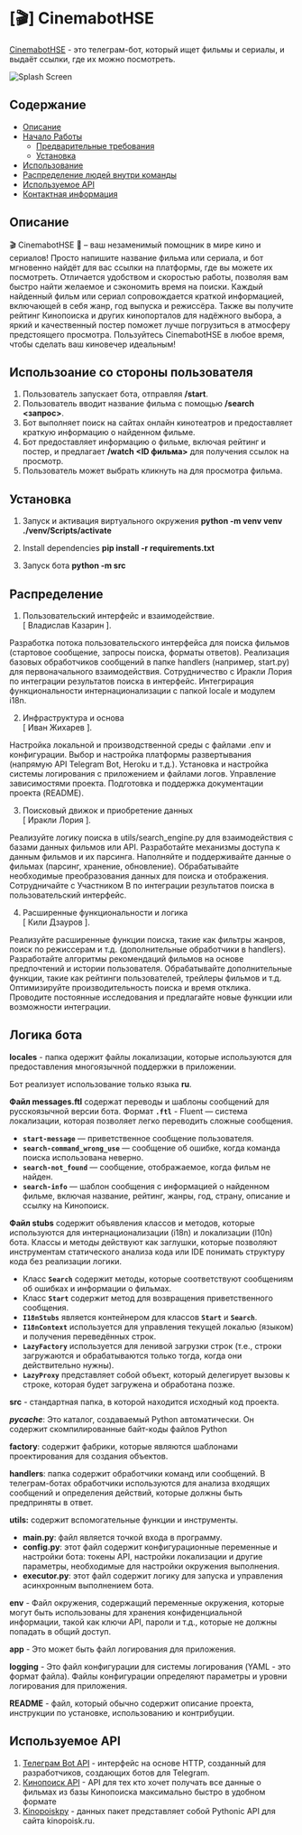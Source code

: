 # [🎬] CinemabotHSE

[CinemabotHSE](https://t.me/CinemaBotFromHsebot) - это телеграм-бот, который ищет фильмы и сериалы, и выдаёт ссылки, где их можно посмотреть. 

![Splash Screen](https://github.com/Zhikharevi/CinemabotHSE/assets/73641038/a86059c9-633b-489c-8fcf-f71416f9cb83)

## Содержание

- [Описание](#описание)
- [Начало Работы](#начало-работы)
  - [Предварительные требования](#предварительные-требования)
  - [Установка](#установка)
- [Использование](#использование)
- [Распределение людей внутри команды](#распределение)
- [Используемое API](#используемое-api)
- [Контактная информация](#контактная-информация)

## Описание 

🎬 CinemabotHSE 🌟 – ваш незаменимый помощник в мире кино и сериалов! Просто напишите название фильма или сериала, и бот мгновенно найдёт для вас ссылки на платформы, где вы можете их посмотреть. Отличается удобством и скоростью работы, позволяя вам быстро найти желаемое и сэкономить время на поиски. Каждый найденный фильм или сериал сопровождается краткой информацией, включающей в себя жанр, год выпуска и режиссёра. Также вы получите рейтинг Кинопоиска и других кинопорталов для надёжного выбора, а яркий и качественный постер поможет лучше погрузиться в атмосферу предстоящего просмотра. Пользуйтесь CinemabotHSE в любое время, чтобы сделать ваш киновечер идеальным!

## Использоание со стороны пользователя
 
1. Пользователь запускает бота, отправляя **/start**.
2. Пользователь вводит название фильма с помощью **/search <запрос>**.
3. Бот выполняет поиск на сайтах онлайн кинотеатров и предоставляет краткую информацию о найденном фильме.
4. Бот предоставляет информацию о фильме, включая рейтинг и постер, и предлагает **/watch <ID фильма>** для получения ссылок на просмотр.
5. Пользователь может выбрать кликнуть на для просмотра фильма.

## Установка

1. Запуск и активация виртуального окружения
**python -m venv venv**
**./venv/Scripts/activate**

2. Install dependencies
**pip install -r requirements.txt**

3. Запуск бота
**python -m src**

## Распределение

1. Пользовательский интерфейс и взаимодействие.<br />[ Владислав Казарин ]. 

Разработка потока пользовательского интерфейса для поиска фильмов (стартовое сообщение, запросы поиска, форматы ответов).
Реализация базовых обработчиков сообщений в папке handlers (например, start.py) для первоначального взаимодействия.
Сотрудничество с Иракли Лория по интеграции результатов поиска в интерфейс.
Интегрирация функциональности интернационализации с папкой locale и модулем i18n.

2. Инфраструктура и основа <br />[ Иван Жихарев ].

Настройка локальной и производственной среды с файлами .env и конфигурации.
Выбор и настройка платформы развертывания (напрямую API Telegram Bot, Heroku и т.д.).
Установка и настройка системы логирования с приложением и файлами логов.
Управление зависимостями проекта.
Подготовка и поддержка документации проекта (README).

3. Поисковый движок и приобретение данных <br />[ Иракли Лория ].  

Реализуйте логику поиска в utils/search_engine.py для взаимодействия с базами данных фильмов или API.
Разработайте механизмы доступа к данным фильмов и их парсинга.
Наполняйте и поддерживайте данные о фильмах (парсинг, хранение, обновление).
Обрабатывайте необходимые преобразования данных для поиска и отображения.
Сотрудничайте с Участником B по интеграции результатов поиска в пользовательский интерфейс.

4. Расширенные функциональности и логика <br />[ Кили Дзауров ].  

Реализуйте расширенные функции поиска, такие как фильтры жанров, поиск по режиссерам и т.д. (дополнительные обработчики в handlers).
Разработайте алгоритмы рекомендаций фильмов на основе предпочтений и истории пользователя.
Обрабатывайте дополнительные функции, такие как рейтинги пользователей, трейлеры фильмов и т.д.
Оптимизируйте производительность поиска и время отклика.
Проводите постоянные исследования и предлагайте новые функции или возможности интеграции.

## Логика бота

**locales** - папка одержит файлы локализации, которые используются для предоставления многоязычной поддержки в приложении. 

Бот реализует использование только языка **ru**. 

**Файл messages.ftl** содержат переводы и шаблоны сообщений для русскоязычной версии бота. Формат **`.ftl`** -  Fluent — система локализации, которая позволяет легко переводить сложные сообщения.

- **`start-message`** — приветственное сообщение пользователя.
- **`search-command_wrong_use`** — сообщение об ошибке, когда команда поиска использована неверно.
- **`search-not_found`** — сообщение, отображаемое, когда фильм не найден.
- **`search-info`** — шаблон сообщения с информацией о найденном фильме, включая название, рейтинг, жанры, год, страну, описание и ссылку на Кинопоиск.

****Файл stubs**** содержит объявления классов и методов, которые используются для интернационализации (i18n) и локализации (l10n) бота. Классы и методы действуют как заглушки, которые позволяют инструментам статического анализа кода или IDE понимать структуру кода без реализации логики.

- Класс **`Search`** содержит методы, которые соответствуют сообщениям об ошибках и информации о фильмах.
- Класс **`Start`** содержит метод для возвращения приветственного сообщения.
- **`I18nStubs`** является контейнером для классов **`Start`** и **`Search`**.
- **`I18nContext`** используется для управления текущей локалью (языком) и получения переведённых строк.
- **`LazyFactory`** используется для ленивой загрузки строк (т.е., строки загружаются и обрабатываются только тогда, когда они действительно нужны).
- **`LazyProxy`** представляет собой объект, который делегирует вызовы к строке, которая будет загружена и обработана позже.

**src** -  стандартная папка, в которой находится исходный код проекта.

***pycache***: Это каталог, создаваемый Python автоматически. Он содержит скомпилированные байт-коды файлов Python

**factory**:  содержит фабрики, которые являются шаблонами проектирования для создания объектов.

**handlers**: папка содержит обработчики команд или сообщений. В телеграм-ботах обработчики используются для анализа входящих сообщений и определения действий, которые должны быть предприняты в ответ.

**utils:** cодержит вспомогательные функции и инструменты.

- **main.py**: файл является точкой входа в программу.
- **config.py**: этот файл содержит конфигурационные переменные и настройки бота: токены API, настройки локализации и другие параметры, необходимые для настройки окружения выполнения.
- **executor.py**: этот файл содержит логику для запуска и управления асинхронным выполнением бота.

**env** - Файл окружения, содержащий переменные окружения, которые могут быть использованы для хранения конфиденциальной информации, такой как ключи API, пароли и т.д., которые не должны попадать в общий доступ.

**app** - Это может быть файл логирования для приложения. 

**logging** - Это файл конфигурации для системы логирования (YAML - это формат файла). Файлы конфигурации определяют параметры и уровни логирования для приложения.

**README** - файл, который обычно содержит описание проекта, инструкции по установке, использованию и контрибуции.

## Используемое API

1. [Телеграм Bot API](https://core.telegram.org/bots/api) - интерфейс на основе HTTP, созданный для разработчиков, cоздающих ботов для Telegram.
2. [Кинопоиск API](https://kinopoisk.dev/) - API для тех кто хочет получать все данные о фильмах из базы Кинопоиска максимально быстро в удобном формате
3. [Kinopoiskpy](https://github.com/ramusus/kinopoiskpy) - данных пакет представляет собой Pythonic API для сайта kinopoisk.ru.
